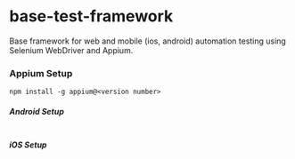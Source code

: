 # base-test-framework

Base framework for web and mobile (ios, android) automation testing using Selenium WebDriver and Appium.

### Appium Setup
```
npm install -g appium@<version number>
```

##### Android Setup
```

```

##### iOS Setup
```

```
